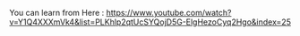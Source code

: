 You can learn from Here : https://www.youtube.com/watch?v=Y1Q4XXXmVk4&list=PLKhlp2qtUcSYQojD5G-ElgHezoCyq2Hgo&index=25